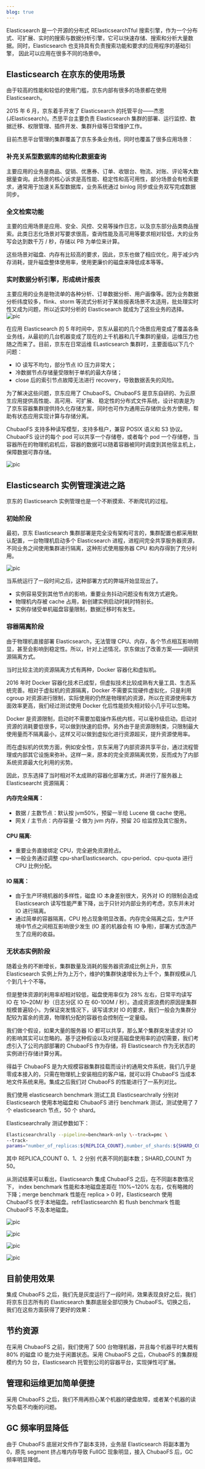 ```yaml
---
blog: true
---
```


Elasticsearch 是一个开源的分布式 RElasticsearchTful 搜索引擎，作为一个分布式、可扩展、实时的搜索与数据分析引擎，它可以快速存储、搜索和分析大量数据。同时，Elasticsearch 也支持具有负责搜索功能和要求的应用程序的基础引擎， 因此可以应用在很多不同的场景中。

## Elasticsearch 在京东的使用场景
由于较高的性能和较低的使用门槛，京东内部有很多的场景都在使用 Elasticsearch。

2015 年 6 月，京东着手开发了 Elasticsearch 的托管平台——杰思 (JElasticsearch)。杰思平台主要负责 Elasticsearch 集群的部署、运行监控、数据迁移、权限管理、插件开发、集群升级等日常维护工作。

目前杰思平台管理的集群覆盖了京东多条业务线，同时也覆盖了很多应用场景：

### 补充关系型数据库的结构化数据查询

主要应用的业务是商品、促销、优惠券、订单、收银台、物流、对账、评论等大数据量查询。此场景的核心诉求是高性能、稳定性和高可用性，部分场景会有检索要求，通常用于加速关系型数据库，业务系统通过 binlog 同步或业务双写完成数据同步。

### 全文检索功能

主要的应用场景是应用、安全、风控、交易等操作日志，以及京东部分品类商品搜索。此类日志化场景对写要求很高，查询性能及高可用等要求相对较低，大的业务写会达到数千万 / 秒，存储以 PB 为单位来计算。

这些场景对磁盘、内存有比较高的要求，因此，京东也做了相应优化，用于减少内存消耗，提升磁盘整体使用率，使用更廉价的磁盘来降低成本等等。

### 实时数据分析引擎，形成统计报表

主要应用的业务是物流单的各种分析、订单数据分析、用户画像等。因为业务数据分析纬度较多，flink、storm 等流式分析对于某些报表场景不太适用，批处理实时性又成为问题，所以近实时分析的 Elasticsearch 就成为了这些业务的选择。
![pic](/images/blog/es_cubefs_zn00.png)

在应用 Elasticsearch 的 5 年时间中，京东从最初的几个场景应用变成了覆盖各条业务线，从最初的几台机器变成了现在的上千机器和几千集群的量级，运维压力也随之而来了。目前，京东在日常运维 ELasticsearch 集群时，主要面临以下几个问题：

- IO 读写不均匀，部分节点 IO 压力非常大；
- 冷数据节点存储量受限制于单机的最大存储；
- close 后的索引节点故障无法进行 recovery，导致数据丢失的风险。

为了解决这些问题，京东应用了 ChubaoFS。ChubaoFS 是京东自研的、为云原生应用提供高性能、高可用、可扩展、 稳定性的分布式文件系统，设计初衷是为了京东容器集群提供持久化存储方案，同时也可作为通用云存储供业务方使用，帮助有状态应用实现计算与存储分离。

ChubaoFS 支持多种读写模型，支持多租户，兼容 POSIX 语义和 S3 协议。ChubaoFS 设计的每个 pod 可以共享一个存储卷，或者每个 pod 一个存储卷，当容器所在的物理机宕机后，容器的数据可以随着容器被同时调度到其他宿主机上， 保障数据可靠存储。

![pic](/images/blog/es_cubefs_zn01.png)

## Elasticsearch 实例管理演进之路

京东的 Elasticsearch 实例管理也是一个不断摸索、不断爬坑的过程。

### 初始阶段

最初，京东 Elasticsearch 集群部署是完全没有架构可言的，集群配置也都采用默认配置，一台物理机启动多个 Elasticsearch 进程，进程间完全共享服务器资源，不同业务之间使用集群进行隔离，这种形式使用服务器 CPU 和内存得到了充分利用。

![pic](/images/blog/es_cubefs_zn02.png)


当系统运行了一段时间之后，这种部署方式的弊端开始显现出了。

- 实例容易受到其他节点的影响，重要业务抖动问题没有有效方式避免。
- 物理机内存被 cache 占用，新创建实例启动时耗时特别长。
- 实例存储受单机磁盘容量限制，数据迁移时有发生。

### 容器隔离阶段

由于物理机直接部署 Elasticsearch，无法管理 CPU、内存，各个节点相互影响明显，甚至会影响到稳定性。所以，针对上述情况，京东做出了改善方案——调研资源隔离方式。

当时比较主流的资源隔离方式有两种，Docker 容器化和虚拟机。

2016 年时 Docker 容器化技术已成型，但虚拟技术比较成熟有大量工具、生态系统完善。相对于虚拟机的资源隔离，Docker 不需要实现硬件虚拟化，只是利用 cgroup 对资源进行限制，实际使用的仍然是物理机的资源，所以在资源使用率方面效率更高，我们经过测试使用 Docker 化后性能损失相对较小几乎可以忽略。

Docker 是资源限制，启动时不需要加载操作系统内核，可以毫秒级启动。启动对资源的消耗要低很多，可以做到快速的启停。另外由于是资源限制类，只限制最大使用量而不隔离最小，这样又可以做到虚拟化进行资源超买，提升资源使用率。

而在虚拟机的优势方面，例如安全性，京东采用了内部资源共享平台，通过流程管理或内部其它设施来弥补。这样一来，原本的完全资源隔离优势，反而成为了内部系统资源最大化利用的劣势。

因此，京东选择了当时相对不太成熟的容器化部署方式，并进行了服务器上 Elasticsearcht 资源隔离：



#### 内存完全隔离：

- 数据 / 主数节点：默认按 jvm50%，预留一半给 Lucene 做 cache 使用。
- 网关 / 主节点：内存容量 -2 做为 jvm 内存，预留 2G 给监控及其它服务。

#### CPU 隔离:

- 重要业务直接绑定 CPU，完全避免资源抢占。
- 一般业务通过调整 cpu-sharElasticsearch、cpu-period、cpu-quota 进行 CPU 比例分配。

####  IO 隔离：

- 由于生产环境机器的多样性，磁盘 IO 本身差别很大，另外对 IO 的限制会造成 Elasticsearch 读写性能严重下降，出于只针对内部业务的考虑，京东并未对 IO 进行隔离。
- 通过简单的容器隔离，CPU 抢占现象明显改善。内存完全隔离之后，生产环境中节点之间相互影响很少发生 (IO 差的机器会有 IO 争用)，部署方式改造产生了应用的收益。

### 无状态实例阶段

随着业务的不断增长，集群数量及消耗的服务器资源成比例上升，京东 Elasticsearch 实例上升为上万个，维护的集群快速增长为上千个，集群规模从几个到几十个不等。

但是整体资源的利用率却相对较低，磁盘使用率仅为 28% 左右，日常平均读写 IO 在 10~20M/ 秒（日志分区 IO 在 60-100M / 秒）。造成资源浪费的原因是集群规模普遍较小，为保证突发情况下，读写请求对 IO 的要求，我们一般会为集群分配较为富余的资源，物理机分配的容器也会控制在一定量级。

我们做个假设，如果大量的服务器 IO 都可以共享，那么某个集群突发请求对 IO 的影响其实可以忽略的。基于这种假设以及对提高磁盘使用率的迫切需要，我们考虑引入了公司内部部署的 ChubaoFS 作为存储，将 Elasticsearch 作为无状态的实例进行存储计算分离。

得益于 ChubaoFS 是为大规模容器集群挂载而设计的通用文件系统，我们几乎是零成本接入的，只需在物理机上安装相应的客户端，就可以将 ChubaoFS 当成本地文件系统来用。集成之后我们对 ChubaoFS 的性能进行了一系列对比。

我们使用 elasticsearch benchmark 测试工具 Elasticsearchrally 分别对 Elasticsearch 使用本地磁盘和 ChubaoFS 进行 benchmark 测试，测试使用了 7 个 elasticsearch 节点，50 个 shard。

Elasticsearchrally 测试参数如下： 

```bash
Elasticsearchrally --pipeline=benchmark-only \--track=pmc \
--track- 
params="number_of_replicas:${REPLICA_COUNT},number_of_shards:${SHARD_COUNT}" \--target-hosts=${TARGET_HOSTS}\--report-file=${report_file}
```

其中 REPLICA_COUNT 0、1、2 分别 代表不同的副本数；SHARD_COUNT 为 50。

从测试结果可以看出，Elasticsearch 集成 ChubaoFS 之后，在不同副本数情况下， index benchmark 性能和本地磁盘差距在 110%~120% 左右，仅有略微的下降；merge benchmark 性能在 replica > 0 时，Elasticsearch 使用 ChubaoFS 优于本地磁盘。refrElasticsearchh 和 flush benchmark 性能 ChubaoFS 不及本地磁盘。

![pic](/images/blog/es_cubefs_zn04.png)

![pic](/images/blog/es_cubefs_zn05.png)

![pic](/images/blog/es_cubefs_zn06.png)

![pic](/images/blog/es_cubefs_zn07.png)

## 目前使用效果

集成 ChubaoFS 之后，我们先是灰度运行了一段时间，效果表现良好之后，我们将京东日志所有的 Elasticsearch 集群底层全部切换为 ChubaoFS。切换之后，我们在这些方面获得了更好的效果：

## 节约资源

在采用 ChubaoFS 之前，我们使用了 500 台物理机器，并且每个机器平时大概有 80% 的磁盘 IO 能力处于闲置状态。采用 ChubaoFS 之后，ChubaoFS 的集群规模约为 50 台，Elasticsearch 托管到公司的容器平台，实现弹性可扩展。

## 管理和运维更加简单便捷

采用 ChubaoFS 之后，我们不用再担心某个机器的硬盘故障，或者某个机器的读写负载不均衡的问题。

## GC 频率明显降低

由于 ChubaoFS 底层对文件作了副本支持，业务层 Elasticsearch 将副本置为 0，原先 segment 挤占堆内存导致 FullGC 现象明显，接入 ChubaoFS 后，GC 频率明显降低。
